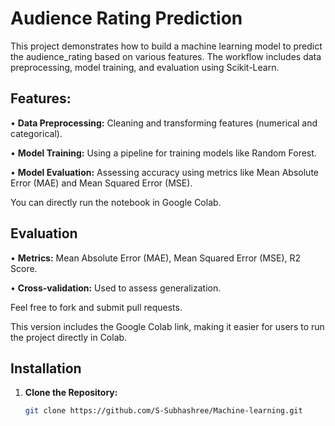# Audience Rating Prediction

This project demonstrates how to build a machine learning model to predict the audience_rating based on various features. The workflow includes data preprocessing, model training, and evaluation using Scikit-Learn.

## Features:

• **Data Preprocessing:** Cleaning and transforming features (numerical and categorical).

• **Model Training:** Using a pipeline for training models like Random Forest.

• **Model Evaluation:** Assessing accuracy using metrics like Mean Absolute Error (MAE) and Mean Squared Error (MSE).

You can directly run the notebook in Google Colab.

## Evaluation

• **Metrics:** Mean Absolute Error (MAE), Mean Squared Error (MSE), R2 Score.

• **Cross-validation:** Used to assess generalization.

Feel free to fork and submit pull requests.

This version includes the Google Colab link, making it easier for users to run the project directly in Colab.

## Installation

1. **Clone the Repository:**

   ```sh
   git clone https://github.com/S-Subhashree/Machine-learning.git
   
